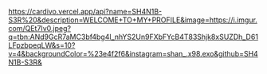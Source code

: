 https://cardivo.vercel.app/api?name=SH4N1B-S3R%20&description=WELCOME+TO+MY+PROFILE&image=https://i.imgur.com/QEt7Iv0.jpeg?q=tbn:ANd9GcR7aMC3bf4bg4l_nhYS2Un9FXbFYcB4T83Shjk8xSUZDh_D61LFpzbpeqLW&s=10?v=4&backgroundColor=%23e4f2f6&instagram=shan_.x98.exo&github=SH4N1B-S3R&
